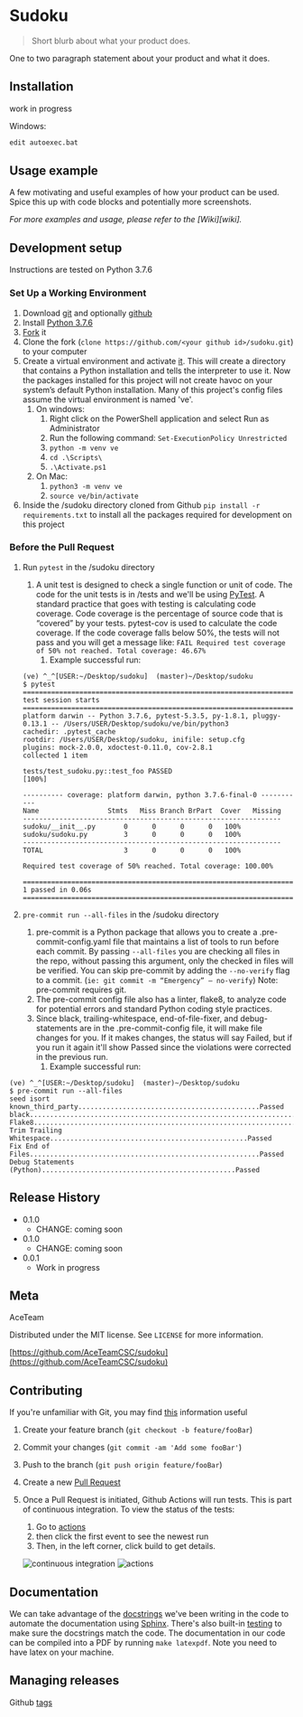# Sudoku
> Short blurb about what your product does.


One to two paragraph statement about your product and what it does.

## Installation

work in progress

Windows:

```sh
edit autoexec.bat
```

## Usage example

A few motivating and useful examples of how your product can be used. Spice this up with code blocks and potentially more screenshots.

_For more examples and usage, please refer to the [Wiki][wiki]._

## Development setup

Instructions are tested on Python 3.7.6

### Set Up a Working Environment
1. Download [git](https://git-scm.com/downloads) and optionally [github](https://desktop.github.com/)
2. Install [Python 3.7.6](https://www.python.org/downloads/release/python-376/)
3. [Fork](https://github.com/AceTeamCSC/sudoku/fork) it
4. Clone the fork (`clone https://github.com/<your github id>/sudoku.git`) to your computer
5. Create a virtual environment and activate [it](https://docs.python.org/3.7/library/venv.html#creating-virtual-environments).
This will create a directory that contains a Python installation and tells the interpreter to use it. Now the packages
installed for this project will not create havoc on your system’s default Python installation. Many of this project's
config files assume the virtual environment is named 've'.
    1. On windows:
        1. Right click on the PowerShell application and select Run as Administrator
        2. Run the following command: ```Set-ExecutionPolicy Unrestricted```
        3. ```python -m venv ve```
        4. ```cd .\Scripts\```
        5. `````.\Activate.ps1`````
    2. On Mac:
        1. ```python3 -m venv ve```
        2. ```source ve/bin/activate```
6. Inside the /sudoku directory cloned from Github
```pip install -r requirements.txt``` to install all the packages required for development on this project

### Before the Pull Request
1. Run ```pytest``` in the /sudoku directory
    1. A unit test is designed to check a single function or unit of code. The code for the unit tests
    is in /tests and we'll be using [PyTest](https://docs.pytest.org/en/latest/getting-started.html). A standard
    practice that goes with testing is calculating code coverage. Code coverage is the percentage of source code that is
    “covered” by your tests. pytest-cov is used to calculate the code coverage. If the code coverage falls below 50%,
    the tests will not pass and you will get a message like: ```FAIL Required test coverage of 50% not reached. Total
    coverage: 46.67%```
        1. Example successful run:
      ```
    (ve) ^_^[USER:~/Desktop/sudoku]  (master)~/Desktop/sudoku
    $ pytest
    =================================================================== test session starts ====================================================================
    platform darwin -- Python 3.7.6, pytest-5.3.5, py-1.8.1, pluggy-0.13.1 -- /Users/USER/Desktop/sudoku/ve/bin/python3
    cachedir: .pytest_cache
    rootdir: /Users/USER/Desktop/sudoku, inifile: setup.cfg
    plugins: mock-2.0.0, xdoctest-0.11.0, cov-2.8.1
    collected 1 item

    tests/test_sudoku.py::test_foo PASSED                                                                                                                [100%]

    ---------- coverage: platform darwin, python 3.7.6-final-0 -----------
    Name                 Stmts   Miss Branch BrPart  Cover   Missing
    ----------------------------------------------------------------
    sudoku/__init__.py       0      0      0      0   100%
    sudoku/sudoku.py         3      0      0      0   100%
    ----------------------------------------------------------------
    TOTAL                    3      0      0      0   100%

    Required test coverage of 50% reached. Total coverage: 100.00%

    ==================================================================== 1 passed in 0.06s =====================================================================
    ```

2. ```pre-commit run --all-files``` in the /sudoku directory
    1. pre-commit is a Python package that allows you to create a .pre-commit-config.yaml file that maintains a list of
    tools to run before each commit. By passing ```--all-files``` you are checking all files in the repo, without
    passing this  argument, only the checked in files will be verified. You can skip pre-commit by adding the
    ```--no-verify``` flag  to a commit.  (```ie: git commit -m “Emergency” — no-verify```) Note: pre-commit requires
    git.
    2. The pre-commit config file also has a linter, flake8, to analyze code for potential errors and standard Python
    coding style practices.
    3. Since black, trailing-whitespace, end-of-file-fixer, and debug-statements are in the .pre-commit-config file,
    it will make file changes for you. If it makes changes, the status will say Failed, but if you run it again it'll
    show Passed since the violations were corrected in the previous run.
        1. Example successful run:
```
(ve) ^_^[USER:~/Desktop/sudoku]  (master)~/Desktop/sudoku
$ pre-commit run --all-files
seed isort known_third_party.............................................Passed
black....................................................................Passed
Flake8...................................................................Passed
Trim Trailing Whitespace.................................................Passed
Fix End of Files.........................................................Passed
Debug Statements (Python)................................................Passed
```


## Release History

* 0.1.0
    * CHANGE: coming soon
* 0.1.0
    * CHANGE: coming soon
* 0.0.1
    * Work in progress

## Meta

AceTeam

Distributed under the MIT license. See ``LICENSE`` for more information.

[https://github.com/AceTeamCSC/sudoku](https://github.com/AceTeamCSC/sudoku)

## Contributing

If you're unfamiliar with Git, you may find [this](https://realpython.com/python-git-github-intro/) information useful

1. Create your feature branch (`git checkout -b feature/fooBar`)
2. Commit your changes (`git commit -am 'Add some fooBar'`)
3. Push to the branch (`git push origin feature/fooBar`)
4. Create a new [Pull Request](https://help.github.com/en/github/collaborating-with-issues-and-pull-requests/creating-a-pull-request)
6. Once a Pull Request is initiated, Github Actions will run tests. This is part of continuous integration. To view
the status of the tests:
    1. Go to [actions](https://github.com/AceTeamCSC/sudoku/actions)
    2. then click the first event to see the newest run
    3. Then, in the left corner, click build to get details.

    ![continuous integration](https://dan.yeaw.me/images/continuous-integration.svg)
    ![actions](docs/actions.png)



## Documentation
We can take advantage of the [docstrings](https://www.python.org/dev/peps/pep-0257/) we've been writing in the code to
automate the documentation using [Sphinx](https://www.sphinx-doc.org/en/1.5/tutorial.html#running-the-build).
There's also built-in [testing](https://docs.python.org/3.7/library/doctest.html) to make sure the docstrings match the
code. The documentation in our code can be compiled into a PDF by running ```make latexpdf```. Note you need to have latex on
your machine.
## Managing releases
Github [tags](https://help.github.com/en/github/administering-a-repository/managing-releases-in-a-repository)
